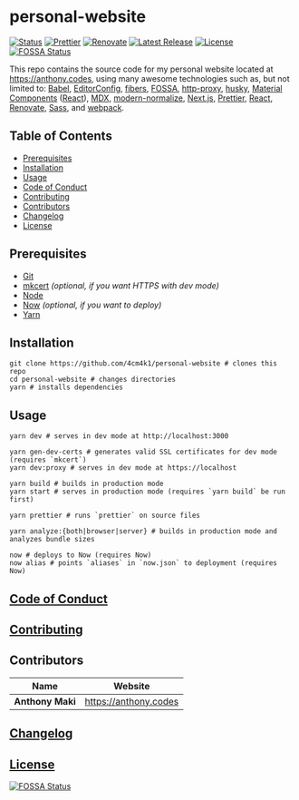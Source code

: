 # personal-website

[![Status](https://img.shields.io/website-up-down-green-red/https/anthony.codes.svg?label=status&style=flat-square)](https://anthony.codes) [![Prettier](https://img.shields.io/badge/code_style-prettier-ff69b4.svg?style=flat-square)](https://prettier.io/) [![Renovate](https://img.shields.io/badge/renovate-enabled-1f8ceb.svg?style=flat-square)](https://renovatebot.com/) [![Latest Release](https://img.shields.io/github/release/4cm4k1/personal-website/all.svg?style=flat-square)](https://github.com/4cm4k1/personal-website/releases) [![License](https://img.shields.io/github/license/4cm4k1/personal-website.svg?style=flat-square)](license) [![FOSSA Status](https://app.fossa.io/api/projects/git%2Bgithub.com%2F4cm4k1%2Fpersonal-website.svg?type=small)](https://app.fossa.io/projects/git%2Bgithub.com%2F4cm4k1%2Fpersonal-website?ref=badge_small)

This repo contains the source code for my personal website located at <https://anthony.codes>, using many awesome technologies such as, but not limited to: [Babel](https://github.com/babel/babel), [EditorConfig](https://github.com/editorconfig/editorconfig), [fibers](https://github.com/laverdet/node-fibers), [FOSSA](https://github.com/fossas/fossa-cli), [http-proxy](https://github.com/nodejitsu/node-http-proxy), [husky](https://github.com/typicode/husky), [Material Components](https://github.com/material-components/material-components-web) ([React](https://github.com/material-components/material-components-web-react)), [MDX](https://github.com/mdx-js/mdx), [modern-normalize](https://github.com/sindresorhus/modern-normalize), [Next.js](https://github.com/zeit/next.js), [Prettier](https://github.com/prettier/prettier), [React](https://github.com/facebook/react), [Renovate](https://github.com/renovatebot/renovate), [Sass](https://github.com/sass/dart-sass), and [webpack](https://github.com/webpack/webpack).

## Table of Contents

- [Prerequisites](#prerequisites)
- [Installation](#installation)
- [Usage](#usage)
- [Code of Conduct](#code-of-conduct)
- [Contributing](#contributing)
- [Contributors](#contributors)
- [Changelog](#changelog)
- [License](#license)

## Prerequisites

- [Git](https://github.com/git/git)
- [mkcert](https://github.com/FiloSottile/mkcert) _(optional, if you want HTTPS with dev mode)_
- [Node](https://github.com/nodejs/node)
- [Now](https://github.com/zeit/now-cli) _(optional, if you want to deploy)_
- [Yarn](https://github.com/yarnpkg/yarn)

## Installation

```shell
git clone https://github.com/4cm4k1/personal-website # clones this repo
cd personal-website # changes directories
yarn # installs dependencies
```

## Usage

```shell
yarn dev # serves in dev mode at http://localhost:3000

yarn gen-dev-certs # generates valid SSL certificates for dev mode (requires `mkcert`)
yarn dev:proxy # serves in dev mode at https://localhost

yarn build # builds in production mode
yarn start # serves in production mode (requires `yarn build` be run first)

yarn prettier # runs `prettier` on source files

yarn analyze:{both|browser|server} # builds in production mode and analyzes bundle sizes

now # deploys to Now (requires Now)
now alias # points `aliases` in `now.json` to deployment (requires Now)
```

## [Code of Conduct](.github/code_of_conduct.md)

## [Contributing](.github/contributing.md)

## Contributors

| Name             | Website                 |
| ---------------- | ----------------------- |
| **Anthony Maki** | <https://anthony.codes> |

## [Changelog](changelog.md)

## [License](license)

[![FOSSA Status](https://app.fossa.io/api/projects/git%2Bgithub.com%2F4cm4k1%2Fpersonal-website.svg?type=large)](https://app.fossa.io/projects/git%2Bgithub.com%2F4cm4k1%2Fpersonal-website?ref=badge_large)
